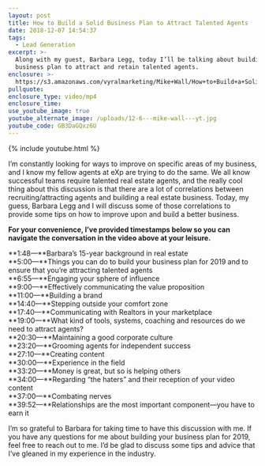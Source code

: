 ```yaml
---
layout: post
title: How to Build a Solid Business Plan to Attract Talented Agents
date: 2018-12-07 14:54:37
tags:
  - Lead Generation
excerpt: >-
  Along with my guest, Barbara Legg, today I’ll be talking about building a
  business plan to attract and retain talented agents.
enclosure: >-
  https://s3.amazonaws.com/vyralmarketing/Mike+Wall/How+to+Build+a+Solid+Business+Plan+to+Attract+Talented+Agents.mp4
pullquote:
enclosure_type: video/mp4
enclosure_time:
use_youtube_image: true
youtube_alternate_image: /uploads/12-6---mike-wall---yt.jpg
youtube_code: GB3DaGQxz6U
---
```


{% include youtube.html %}

I’m constantly looking for ways to improve on specific areas of my business, and I know my fellow agents at eXp are trying to do the same. We all know successful teams require talented real estate agents, and the really cool thing about this discussion is that there are a lot of correlations between recruiting/attracting agents and building a real estate business. Today, my guess, Barbara Legg and I will discuss some of those correlations to provide some tips on how to improve upon and build a better business.

**For your convenience, I’ve provided timestamps below so you can navigate the conversation in the video above at your leisure.**

**1:48—**Barbara’s 15-year background in real estate<br>**5:00—**Things you can do to build your business plan for 2019 and to ensure that you’re attracting talented agents<br>**6:55—**Engaging your sphere of influence<br>**9:00—**Effectively communicating the value proposition<br>**11:00—**Building a brand<br>**14:40—**Stepping outside your comfort zone<br>**17:40—**Communicating with Realtors in your marketplace<br>**19:00—**What kind of tools, systems, coaching and resources do we need to attract agents?<br>**20:30—**Maintaining a good corporate culture<br>**23:20—**Grooming agents for independent success<br>**27:10—**Creating content<br>**30:00—**Experience in the field<br>**33:20—**Money is great, but so is helping others<br>**34:00—**Regarding “the haters” and their reception of your video content<br>**37:00—**Combating nerves<br>**39:52—**Relationships are the most important component—you have to earn it

I’m so grateful to Barbara for taking time to have this discussion with me. If you have any questions for me about building your business plan for 2019, feel free to reach out to me. I’d be glad to discuss some tips and advice that I’ve gleaned in my experience in the industry.